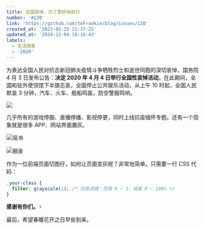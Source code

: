 ```yaml
---
title: 全国哀悼，为了更好地前行
number: '#130'
link: 'https://github.com/toFrankie/blog/issues/130'
created_at: '2023-02-25 21:37:25'
updated_at: '2024-12-04 16:16:43'
labels:
  - 生活随笔
  - '2020'
---
```

为表达全国人民对抗击新冠肺炎疫情斗争牺牲烈士和逝世同胞的深切哀悼，国务院 4 月 3 日发布公告：**决定 2020 年 4 月 4 日举行全国性哀悼活动**。在此期间，全国和驻外使领馆下半旗志哀，全国停止公共娱乐活动，从上午 10 时起，全国人民默哀 3 分钟，汽车、火车、舰船鸣笛，防空警报鸣响。

![](https://cdn.jsdelivr.net/gh/toFrankie/blog@main/images/2023/2/1677332408014.png)


几乎所有的游戏停服、直播停播、影视停更，同时上线抗疫缅怀专题。还有一个现象就是很多 APP、网站界面置灰。

![简书](https://cdn.jsdelivr.net/gh/toFrankie/blog@main/images/2023/2/1677332473902.png)

![掘金](https://cdn.jsdelivr.net/gh/toFrankie/blog@main/images/2023/2/1677332490924.png)

作为一位前端页面切图仔，如何让页面变灰呢？非常地简单。只需要一行 CSS 代码：

```css
.your-class {
  filter: grayscale(1); /* 灰度滤镜：范围 0 ~ 1，或者 0 ~ 100% */
}
```
**感谢有你们。‍️‍️‍♀️**

最后，希望春暖花开之日早些到来。
